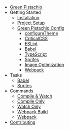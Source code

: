 * [Green Pistachio](/)
* Getting Started
  * [Installation](installation.md)
  * [Project Setup](project-setup.md)
  * [Green Pistachio Config](green-pistachio-config.md)
    * [configureTheme](configure-theme.md)
    * [CriticalCSS](critical-css.md)
    * [ESLint](eslint-config.md)
    * [Babel](babel-config.md)
    * [TypeScript](typescript-config.md)
    * [Sprites](sprites-config.md)
    * [Image Optimization](image-opt-config.md)
    * [Webpack](webpack.md)
* Tasks
  * [Babel](task-babel.md)
  * [Sprites](task-sprites.md)
* Commands
  * [Compile & Watch](command-compile-watch.md)
  * [Compile Only](command-compile.md)
  * [Watch Only](command-watch.md)
  * [Webpack Build](command-webpack-build.md)
  * [Webpack](command-webpack.md)
* [Contributing](contributing.md)
<!--
TODO Add Additional Features Pages

* Additional Features
  * [LiveReload](livereload.md)
  * [Image Optimization](image-optimization.md) -->
